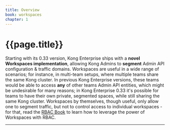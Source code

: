 ```yaml
---
title: Overview
book: workspaces
chapter: 1
---
```


# {{page.title}}

Starting with its 0.33 version, Kong Enterprise ships with a **novel Workspaces
implementation**, allowing Kong Admins to **segment** Admin API configuration &
traffic domains. Workspaces are useful in a wide range of scenarios; for instance,
in multi-team setups, where multiple teams share the same Kong cluster. In
previous Kong Enterprise versions, these teams would be able to access **any**
of other teams Admin API entities, which might be undesirable for many reasons;
in Kong Enterprise 0.33 it's possible for teams to have their own private,
segmented spaces, while still sharing the same Kong cluster. Workspaces by
themselves, though useful, only allow one to segment traffic, but not to control
access to individual workspaces - for that, read the [RBAC Book][rbac-overview]
to learn how to leverage the power of Workspaces with RBAC.

---

[rbac-overview]: /docs/enterprise/{{page.kong_version}}/rbac/overview
